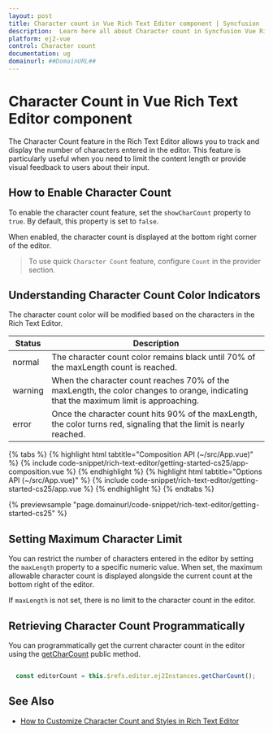 ```yaml
---
layout: post
title: Character count in Vue Rich Text Editor component | Syncfusion
description:  Learn here all about Character count in Syncfusion Vue Rich Text Editor component of Syncfusion Essential JS 2 and more.
platform: ej2-vue
control: Character count
documentation: ug
domainurl: ##DomainURL##
---
```


# Character Count in Vue Rich Text Editor component


The Character Count feature in the Rich Text Editor allows you to track and display the number of characters entered in the editor. This feature is particularly useful when you need to limit the content length or provide visual feedback to users about their input.

## How to Enable Character Count

To enable the character count feature, set the `showCharCount` property to `true`. By default, this property is set to `false`.

When enabled, the character count is displayed at the bottom right corner of the editor.

>To use quick `Character Count` feature, configure `Count` in the provider section.

## Understanding Character Count Color Indicators

The character count color will be modified based on the characters in the Rich Text Editor.

| Status | Description |
|----------------|---------|
| normal | The character count color remains black until 70% of the maxLength count is reached.|
| warning | When the character count reaches 70% of the maxLength, the color changes to orange, indicating that the maximum limit is approaching.|
| error |Once the character count hits 90% of the maxLength, the color turns red, signaling that the limit is nearly reached.|

{% tabs %}
{% highlight html tabtitle="Composition API (~/src/App.vue)" %}
{% include code-snippet/rich-text-editor/getting-started-cs25/app-composition.vue %}
{% endhighlight %}
{% highlight html tabtitle="Options API (~/src/App.vue)" %}
{% include code-snippet/rich-text-editor/getting-started-cs25/app.vue %}
{% endhighlight %}
{% endtabs %}
        
{% previewsample "page.domainurl/code-snippet/rich-text-editor/getting-started-cs25" %}

## Setting Maximum Character Limit

You can restrict the number of characters entered in the editor by setting the `maxLength` property to a specific numeric value. When set, the maximum allowable character count is displayed alongside the current count at the bottom right of the editor.

If `maxLength` is not set, there is no limit to the character count in the editor.

## Retrieving Character Count Programmatically

You can programmatically get the current character count in the editor using the [getCharCount](https://ej2.syncfusion.com/vue/documentation/api/rich-text-editor/#getcharcount) public method.

```javascript

  const editorCount = this.$refs.editor.ej2Instances.getCharCount();

```

## See Also

* [How to Customize Character Count and Styles in Rich Text Editor](https://ej2.syncfusion.com/vue/documentation/rich-text-editor/style#customizing-character-count-display)